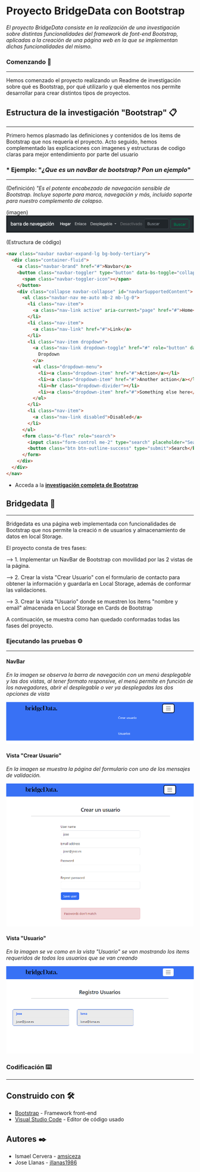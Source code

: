 # Proyecto BridgeData con Bootstrap


_El proyecto BridgeData consiste en la realización de una investigación sobre distintas funcionalidades del framework de font-end Bootstrap, aplicadas a la creación de una página web en la que se implementan dichas funcionalidades del mismo._

### **Comenzando** 🚀
---
Hemos comenzado el proyecto realizando un Readme de investigación sobre qué es Bootstrap, por qué utilizarlo y qué elementos nos permite desarrollar para crear distintos tipos de proyectos.

## **Estructura de la investigación "Bootstrap"** 📋
---
Primero hemos plasmado las definiciones y contenidos de los items de Bootstrap que nos requería el proyecto. Acto seguido, hemos complementado las explicaciones con imagenes y estructuras de codigo claras para mejor entendimiento por parte del usuario

### * Ejemplo:  "_¿Que es un navBar de bootstrap? Pon un ejemplo_"
---
(Definición)
_"Es el potente encabezado de navegación sensible de Bootstrap. Incluye soporte para marca, navegación y más, incluido soporte para nuestro complemento de colapso._

(imagen)
![imagen](/media/navbar.png)

(Estructura de código)
```html
<nav class="navbar navbar-expand-lg bg-body-tertiary">
  <div class="container-fluid">
    <a class="navbar-brand" href="#">Navbar</a>
    <button class="navbar-toggler" type="button" data-bs-toggle="collapse" data-bs-target="#navbarSupportedContent" aria-controls="navbarSupportedContent" aria-expanded="false" aria-label="Toggle navigation">
      <span class="navbar-toggler-icon"></span>
    </button>
    <div class="collapse navbar-collapse" id="navbarSupportedContent">
      <ul class="navbar-nav me-auto mb-2 mb-lg-0">
        <li class="nav-item">
          <a class="nav-link active" aria-current="page" href="#">Home</a>
        </li>
        <li class="nav-item">
          <a class="nav-link" href="#">Link</a>
        </li>
        <li class="nav-item dropdown">
          <a class="nav-link dropdown-toggle" href="#" role="button" data-bs-toggle="dropdown" aria-expanded="false">
            Dropdown
          </a>
          <ul class="dropdown-menu">
            <li><a class="dropdown-item" href="#">Action</a></li>
            <li><a class="dropdown-item" href="#">Another action</a></li>
            <li><hr class="dropdown-divider"></li>
            <li><a class="dropdown-item" href="#">Something else here</a></li>
          </ul>
        </li>
        <li class="nav-item">
          <a class="nav-link disabled">Disabled</a>
        </li>
      </ul>
      <form class="d-flex" role="search">
        <input class="form-control me-2" type="search" placeholder="Search" aria-label="Search">
        <button class="btn btn-outline-success" type="submit">Search</button>
      </form>
    </div>
  </div>
</nav>
```
* Acceda a la [**investigación completa de Bootstrap**](/bootstrap.md)

##  **Bridgedata** 🔧 
---
Bridgedata es una página web implementada con funcionalidades de Bootstrap que nos permite la creació n de usuarios y almacenamiento de datos en local Storage.

El proyecto consta de tres fases:

--> 1. Implementar un NavBar de Bootstrap con movilidad por las 2 vistas de la página.

--> 2. Crear la vista "Crear Usuario" con el formulario de contacto para obtener la información y guardarla en Local Storage, además de conformar las validaciones.

--> 3. Crear la vista "Usuario" donde se muestren los items "nombre y email" almacenada en Local Storage en Cards de Bootstrap

A continuación, se muestra como han quedado conformadas todas las fases del proyecto.


### **Ejecutando las pruebas** ⚙️
---
#### **NavBar**

_En la imagen se observa la barra de navegación con un menú desplegable y las dos vistas, al tener formato responsive, el menú permite en función de los navegadores, abrir el desplegable o ver ya desplegadas las dos opciones de vista_

![imagen NavBar](/media/imgnavbar.png)

#### **Vista "Crear Usuario"**

_En la imagen se muestra la página del formulario con uno de los mensajes de validación._

![imagen vista crear usuario](/media/imgvalidacion.png)

#### **Vista "Usuario"**

_En la imagen se ve como en la vista "Usuario" 
se van mostrando los items requeridos de todos los usuarios que se van creando_

![imagen vista ususario](/media/imgusuarios.png)



### **Codificación** ⌨️
----


## Construido con 🛠️

* [Bootstrap](https://getbootstrap-com.translate.goog/?_x_tr_sl=en&_x_tr_tl=es&_x_tr_hl=es&_x_tr_pto=sc) - Framework front-end
* [Visual Studio Code](https://code.visualstudio.com/) - Editor de código usado


## Autores ✒️

* Ismael Cervera - [amsiceza](https://github.com/amsiceza)
* Jose Llanas - [jllanas1986](https://github.com/jllanas1986)
